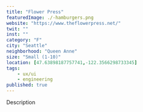 ```yaml
---
title: "Flower Press"
featuredImage: ./-hamburgers.png
website: "https://www.theflowerpress.net/"
twit: ""
inst: ""
category: "F"
city: "Seattle"
neighborhood: "Queen Anne"
size: "Small (1-10)"
location: [47.63898187757741,-122.3566298733345]
tags:
    - ux/ui
    - engineering
published: true
---
```


Description

